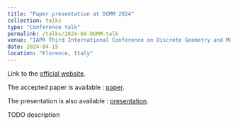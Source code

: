 ```yaml
---
title: "Paper presentation at DGMM 2024"
collection: talks
type: "Conference talk"
permalink: /talks/2024-04-DGMM-talk
venue: "IAPR Third International Conference on Discrete Geometry and Mathematical Morphology (DGMM 2024)"
date: 2024-04-15
location: "Florence, Italy"
---
```


Link to the [official website](https://dgmm2024.dimai.unifi.it/).

The accepted paper is available : [paper](/files/2024-DGMM-paper.pdf).

The presentation is also available : [presentation](/files/2024-DGMM-slides.pdf).

TODO description
